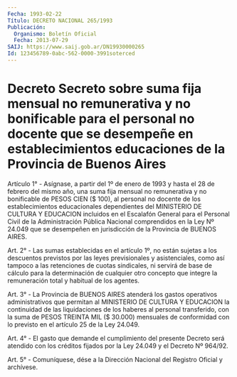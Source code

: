 ```yaml
---
Fecha: 1993-02-22
Título: DECRETO NACIONAL 265/1993
Publicación:
  Organismo: Boletín Oficial
  Fecha: 2013-07-29
SAIJ: https://www.saij.gob.ar/DN19930000265
Id: 123456789-0abc-562-0000-3991soterced
---
```

# Decreto Secreto sobre suma fija mensual no remunerativa y no bonificable para el personal no docente que se desempeñe en establecimientos educaciones de la Provincia de Buenos Aires

<a id="1"></a>
Artículo 1° - Asígnase, a partir del 1º de enero de 1993 y hasta el 28 de febrero del mismo año, una suma fija mensual no remunerativa y no bonificable de PESOS CIEN ($ 100), al personal no docente de los establecimientos educacionales dependientes del MINISTERIO DE CULTURA Y EDUCACION incluidos en el Escalafón General para el Personal Civil de la Administración Pública Nacional comprendidos en la Ley Nº 24.049 que se desempeñen en jurisdicción de la Provincia de BUENOS AIRES.

<a id="2"></a>
Art. 2° - Las sumas establecidas en el artículo 1º, no están sujetas a los descuentos previstos por las leyes previsionales y asistenciales, como así tampoco a las retenciones de cuotas sindicales, ni servirá de base de cálculo para la determinación de cualquier otro concepto que integre la remuneración total y habitual de los agentes.

<a id="3"></a>
Art. 3° - La Provincia de BUENOS AIRES atenderá los gastos operativos administrativos que permitan al MINISTERIO DE CULTURA Y EDUCACION la continuidad de las liquidaciones de los haberes al personal transferido, con la suma de PESOS TREINTA MIL ($ 30.000) mensuales de conformidad con lo previsto en el artículo 25 de la    Ley 24.049.

<a id="4"></a>
Art. 4° - El gasto que demande el cumplimiento del presente    Decreto será atendido con los créditos fijados por la Ley 24.049 y el  Decreto Nº 964/92.

<a id="5"></a>
Art. 5° - Comuníquese, dése a la Dirección Nacional del Registro Oficial y archívese.